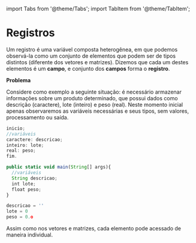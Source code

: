 import Tabs from '@theme/Tabs';
import TabItem from '@theme/TabItem';

# Registros

Um registro é uma variável composta heterogênea, em que podemos observá-la como um conjunto de elementos que podem ser de tipos distintos (diferente dos vetores e matrizes). Dizemos que cada um destes elementos é um **campo**, e conjunto dos **campos** forma o **registro**.

**Problema** 

Considere como exemplo a seguinte situação: é necessário armazenar informações sobre um produto determinado, que possui dados como descrição (caractere), lote (inteiro) e peso (real). Neste momento inicial apenas observaremos as variáveis necessárias e seus tipos, sem valores, processamento ou saída.

<Tabs groupId='language'>
  <TabItem value="pseudocodigo" label="Pseudocódigo" default>

  ```c
  inicio;
  //variáveis
  caractere: descricao;
  inteiro: lote;
  real: peso;
  fim.
  ```

  </TabItem>
  <TabItem value="java" label="Java">

  ```javascript
  public static void main(String[] args){
    //variáveis
    String descricao;
    int lote;
    float peso;
  }
  ```

  </TabItem>
  <TabItem value="python" label="Python">

  ```python
  descricao = ''
  lote = 0
  peso = 0.o
  ```

  </TabItem>
</Tabs>


Assim como nos vetores e matrizes, cada elemento pode acessado de maneira individual. 
